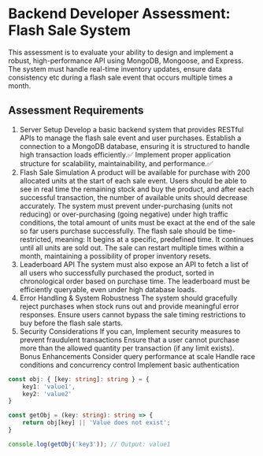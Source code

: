 # Backend Developer Assessment: Flash Sale System

This assessment is to evaluate your ability to design and implement a robust, high-performance API using MongoDB, Mongoose, and Express. The system must handle real-time inventory updates, ensure data consistency etc during a flash sale event that occurs multiple times a month.

## Assessment Requirements

1. Server Setup
   Develop a basic backend system that provides RESTful APIs to manage the flash sale event and user purchases.
   Establish a connection to a MongoDB database, ensuring it is structured to handle high transaction loads efficiently.✅
   Implement proper application structure for scalability, maintainability, and performance.✅
2. Flash Sale Simulation
   A product will be available for purchase with 200 allocated units at the start of each sale event.
   Users should be able to see in real time the remaining stock and buy the product, and after each successful transaction, the number of available units should decrease accurately.
   The system must prevent under-purchasing (units not reducing) or over-purchasing (going negative) under high traffic conditions, the total amount of units must be exact at the end of the sale so far users purchase successfully.
   The flash sale should be time-restricted, meaning:
   It begins at a specific, predefined time.
   It continues until all units are sold out.
   The sale can restart multiple times within a month, maintaining a possibility of proper inventory resets.
3. Leaderboard API
   The system must also expose an API to fetch a list of all users who successfully purchased the product, sorted in chronological order based on purchase time.
   The leaderboard must be efficiently queryable, even under high database loads.
4. Error Handling & System Robustness
   The system should gracefully reject purchases when stock runs out and provide meaningful error responses.
   Ensure users cannot bypass the sale timing restrictions to buy before the flash sale starts.
5. Security Considerations
   If you can, Implement security measures to prevent fraudulent transactions
   Ensure that a user cannot purchase more than the allowed quantity per transaction (if any limit exists).
   Bonus Enhancements
   Consider query performance at scale
   Handle race conditions and concurrency control
   Implement basic authentication

<!-- Send your submission to emmanuel@smuv.africa with the subject “Backend Developer Assessment" which should include
A public and accessible github repository
A clear README that clearly explains the steps to run the project.
Submit on the deadline sent to your email
GOOD LUCK!!! -->

<!-- 
MODELS

PRODUCT: _id, _name, _description, _price, _stock, _is_promo, _promo_quantity, _promo_condition{name:"string", description:"string"}
USER: _id, _name, _email, _password, 
SALES: _id, _product_id, _price, _stock, _is_promo, _quantity, _user_id
-->


```ts
const obj: { [key: string]: string } = {
    key1: 'value1',
    key2: 'value2'
}

const getObj = (key: string): string => {
    return obj[key] || 'Value does not exist';
}

console.log(getObj('key3')); // Output: value1
```